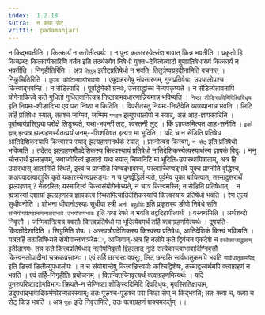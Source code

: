 ```yaml
---
index:  1.2.18
sutra:  न क्त्वा सेट्
vritti:  padamanjari
---
```


न किद्भवतीति । कित्कार्यं न करोतीत्यर्थः । न पुनः ककारस्येत्संज्ञाभावात् किन्न भवतीति । प्रकृतो हि किच्छब्दः कित्कार्यकारिणि वर्तत इति तदर्थस्यैव निषेधो युक्तः-देवित्वेत्यादौ गुणप्रतिषेधाख्यं कित्कार्यं न भवतीति ।
निगृहीतिरिति । अत्र `तितुत्र` इतीट्प्रतिषेधो न भवति, तितुत्रेष्वग्रहदीनामिति वचनात् । निकुचितिरिति । `कुञ्च कौटिल्याल्पीभावयोः` । एषूदाहरणेषु संप्रसारणम्, गुणप्रतिषेधः, उपधालोपश्च कित्त्वाद्भवन्ति ।
न सेडित्यादि । पूर्वाद्धेमेको ग्रन्थः, उत्तरार्द्धाच्च नेत्यपकृष्यते । न सेडित्येतावतापि योगेनाकित्त्वे कृते गुधितो गुधितवानित्यत्र निष्ठायामवधारणान्नियमान्न भविष्यति । `निष्ठा शीङ्स्विदिमिदिक्ष्विदिधृषः` इति नियमः-शीङादिभ्य एव परा निष्ठा न किदिति । विपरीतस्तु नियमः-निष्ठैवेति व्याख्यानान्न भवति । लिटि तर्हि प्रतिषेधः स्यात्, ततश्च जग्मिव, जग्मिम `गमहन` इत्युपधालोपो न स्याद्, अत आह-ज्ञापकादिति । पूर्वाचार्यप्रसिद्ध्या परोक्षे लिडुच्यते, यथा-भवन्ती लट्, श्वस्तनी लुट् । किं ज्ञापकमित्यत आह-सनीति । `इको झल्` इत्यत्र झल्ग्रहणस्यैतत्प्रयोजनम्--शिशयिषत इत्यत्र मा भूदिति । यदि च न सेडिति प्रतिषेध आतिदेशिकस्यापि कित्त्वास्य स्याद् झल्ग्रहणमनर्थकं स्यात् । प्राप्नोत्वत्र कित्त्वम्, `न सेट्` इति प्रतिषेधो भविष्यति । तदेतद् झल्ग्रहणमौपदेशिकस्य कित्त्वस्यायं प्रतिषेधो नातिदेशिकस्येत्यस्यार्थस्य ज्ञापकं विदुः ।
ननु चोत्तरार्थं झल्ग्रहणम्, स्थाघ्वोरित्त्वं झलादौ यथा स्यात् चिण्वदिटि मा भूदिति-उपास्थायिषाताम्, अत्र हि उपास्थास् आतामिति स्थिते, इत्त्वं च प्राप्नोति चिण्वद्भावश्च, परत्वाच्चिण्वद्भावे युक्च प्राप्नोति वृद्धिश्च, कअपवादत्वाद्युकि कृते यकारस्येत्त्वप्रसङ्गः; न च पुनर्वृद्धिर्लभ्यते, पूर्वमेव युका बाधित्वात्, तस्मादुत्तरार्थं झल्ग्रहणम् ? नैतदस्ति; यस्मादित्त्वं कित्त्वसंयोगेनोच्यते, न चात्र कित्त्वमस्ति; न सेडिति प्रतिषेधात् । न ह्यत्रास्यां दशायां झल्ग्रहणस्य ज्ञापकत्वं स्थितमित्यातिदेशिकस्यापि कित्त्वस्यायं प्रतिषेधो भवति । रेण तुल्यं सुधीवनीति । शोभना धीवानोऽस्याः सुधीवा स्त्री `अनो बहुव्रीहेः` इति प्रकृतस्य ङीपो निषेधे सति `संनियोगशिष्टानामन्यतराभावे उभयोरप्यभावः` इति यथा रेफो न भवति तद्वदिहापीत्यर्थः । वस्वर्थमिति । अर्थशब्दो निवृत्तौ । जग्मिवानित्यत्र क्वसौः कित्त्वप्रतिषेधो मा भूदित्येवमर्थं तर्हि क्त्वाग्रहणमित्यर्थः । दूषयति-किंदतीदेशादिति । सिद्धमिति शेषः । अस्त्वत्रौपदेशिकस्य कित्त्वस्य प्रतिषेधः, आतिदेशिकं कित्त्वं भविष्यति । यत्रतर्हि तत्प्रतिषिध्यते संयोगान्तष्वञ्जे#ः, आजिवान्-अत्र हि नलोपे कृते द्विर्वचन एकदेशे च `वस्वेकाजाद्धसाम्` इतीडागमः, तत्र कृते कित्त्वप्रतिषेधाद् नलोपनिवृत्तौ द्विहल्तात् नुटि सत्येकाच्त्वाभावादिण्निवृत्तौ कित्त्वनलोपादीनां चक्रकप्रसह्गः । एवं तर्हि छान्दसः क्वसुः, लिट् छन्दसि सार्वधातुकमपि भवति `सार्वधातुकमपिद्` इति ङित्त्वं ङितीत्युपधालोपः । न च संयोगान्तेषु कित्त्वङित्त्वयोः कश्चिद्विशेषः, तस्माद्वस्वर्थमपि क्त्वाग्रहणं न भवति । एवं तर्हि-निगृहीतिः प्रयोजनम् । क्तिन्क्तिज्निवृत्त्यर्थं क्त्वाग्रहणमित्यर्थः ।
यदि पुनरुपरिष्टाद्योगविभागः क्रियते-न सेण्निष्टा शीङ्स्विदिमिदि क्ष्विदिधृषः, मृषस्तितिक्षायाम्, उदुपधाद्भावादिकर्मणोरन्यतरस्याम्; ततः पूङश्च-पूङश्च परा निष्ठा सेण् न किद्भवति; ततः क्त्वा च, क्त्वा च सेट् किन्न भवति । अत्र `पूङः` इति निवृत्तमिति, ततः क्त्वाग्रहणं शक्यमकर्तुम् ।।
